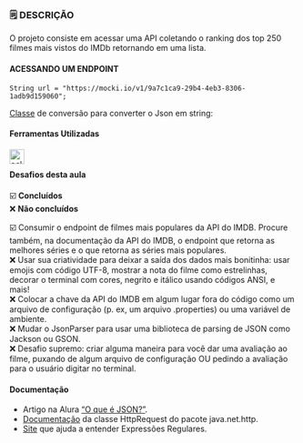 
### 🗒️ DESCRIÇÃO
O projeto consiste em acessar uma API coletando o ranking dos top 250 filmes mais vistos do IMDb retornando em uma lista. 

#### ACESSANDO UM ENDPOINT
`String url = "https://mocki.io/v1/9a7c1ca9-29b4-4eb3-8306-1adb9d159060";`

[Classe](https://gist.github.com/alexandreaquiles/cf337d3bcb59dd790ed2b08a0a4db7a3) de conversão para converter o Json em string: 

#### Ferramentas Utilizadas
<img align="left" alt="eclipse-ide" width="26px" src="https://upload.wikimedia.org/wikipedia/commons/c/cf/Eclipse-SVG.svg"/><br/>

#### Desafios desta aula
☑️ **Concluídos**<br/>
❌ **Não concluídos**<br/>

☑️ Consumir o endpoint de filmes mais populares da API do IMDB. Procure também, na documentação da API do IMDB, o endpoint que retorna as melhores séries e o que retorna as séries mais populares.<br/>
❌ Usar sua criatividade para deixar a saída dos dados mais bonitinha: usar emojis com código UTF-8, mostrar a nota do filme como estrelinhas, decorar o terminal com cores, negrito e itálico usando códigos ANSI, e mais!<br/>
❌ Colocar a chave da API do IMDB em algum lugar fora do código como um arquivo de configuração (p. ex, um arquivo .properties) ou uma variável de ambiente.<br/>
❌ Mudar o JsonParser para usar uma biblioteca de parsing de JSON como Jackson ou GSON.<br/>
❌ Desafio supremo: criar alguma maneira para você dar uma avaliação ao filme, puxando de algum arquivo de configuração OU pedindo a avaliação para o usuário digitar no terminal.<br/>

#### Documentação
- Artigo na Alura [“O que é JSON?”](https://www.alura.com.br/artigos/o-que-e-json).
- [Documentação](https://docs.oracle.com/en/java/javase/17/docs/api/java.net.http/java/net/http/HttpRequest.html) da classe HttpRequest do pacote java.net.http.
- [Site](https://regex101.com/) que ajuda a entender Expressões Regulares.
